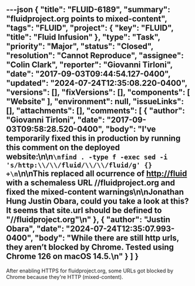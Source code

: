 ---json
{
  "title": "FLUID-6189",
  "summary": "fluidproject.org points to mixed-content",
  "tags": "FLUID",
  "project": {
    "key": "FLUID",
    "title": "Fluid Infusion"
  },
  "type": "Task",
  "priority": "Major",
  "status": "Closed",
  "resolution": "Cannot Reproduce",
  "assignee": "Colin Clark",
  "reporter": "Giovanni Tirloni",
  "date": "2017-09-03T09:44:54.127-0400",
  "updated": "2024-07-24T12:35:08.220-0400",
  "versions": [],
  "fixVersions": [],
  "components": [
    "Website"
  ],
  "environment": null,
  "issueLinks": [],
  "attachments": [],
  "comments": [
    {
      "author": "Giovanni Tirloni",
      "date": "2017-09-03T09:58:28.520-0400",
      "body": "I've temporarily fixed this in production by running this comment on the deployed website:\n\n```\nfind . -type f -exec sed -i 's/http:\\/\\/fluid/\\/\\/fluid/g' {} +\n```\n\nThis replaced all ocurrence of [http://fluid](http://fluid/) with a schemaless URL //fluidproject.org and fixed the mixed-content warnings\n\nJonathan Hung Justin Obara, could you take a look at this? It seems that site.url should be defined to \"//fluidproject.org\"\n"
    },
    {
      "author": "Justin Obara",
      "date": "2024-07-24T12:35:07.993-0400",
      "body": "While there are still http urls, they aren’t blocked by Chrome. Tested using Chrome 126 on macOS 14.5.\n"
    }
  ]
}
---
After enabling HTTPS for fluidproject.org, some URLs got blocked by Chrome because they're HTTP (mixed-content).

        